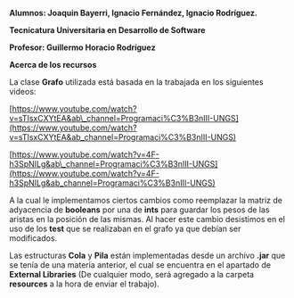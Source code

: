 **Alumnos: Joaquin Bayerri, Ignacio Fernández, Ignacio Rodríguez.**

**Tecnicatura Universitaria en Desarrollo de Software**

**Profesor: Guillermo Horacio Rodríguez**

**Acerca de los recursos**

La clase **Grafo** utilizada está basada en la trabajada en los siguientes videos:

[https://www.youtube.com/watch?v=sTIsxCXYtEA&ab\_channel=Programaci%C3%B3nIII-UNGS](https://www.youtube.com/watch?v=sTIsxCXYtEA&ab_channel=Programaci%C3%B3nIII-UNGS)

[https://www.youtube.com/watch?v=4F-h3SpNILg&ab\_channel=Programaci%C3%B3nIII-UNGS](https://www.youtube.com/watch?v=4F-h3SpNILg&ab_channel=Programaci%C3%B3nIII-UNGS)

A la cual le implementamos ciertos cambios como reemplazar la matriz de adyacencia de **booleans** por una de **ints** para guardar los pesos de las aristas en la posición de las mismas. Al hacer este cambio desistimos en el uso de los **test** que se realizaban en el grafo ya que debían ser modificados.

Las estructuras **Cola** y **Pila** están implementadas desde un archivo **.jar** que se tenía de una materia anterior, el cual se encuentra en el apartado de **External Libraries** (De cualquier modo, será agregado a la carpeta **resources** a la hora de enviar el trabajo).
